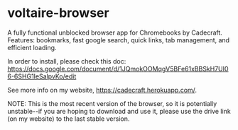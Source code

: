 # voltaire-browser
A fully functional unblocked browser app for Chromebooks by Cadecraft. Features: bookmarks, fast google search, quick links, tab management, and efficient loading.

In order to install, please check this doc: https://docs.google.com/document/d/1JQmokOOMqgV5BFe61xBBSkH7UI06-6SHG1IeSalpvKo/edit

See more info on my website, https://cadecraft.herokuapp.com/.

NOTE: This is the most recent version of the browser, so it is potentially unstable--if you are hoping to download and use it, please use the drive link (on my website) to the last stable version.